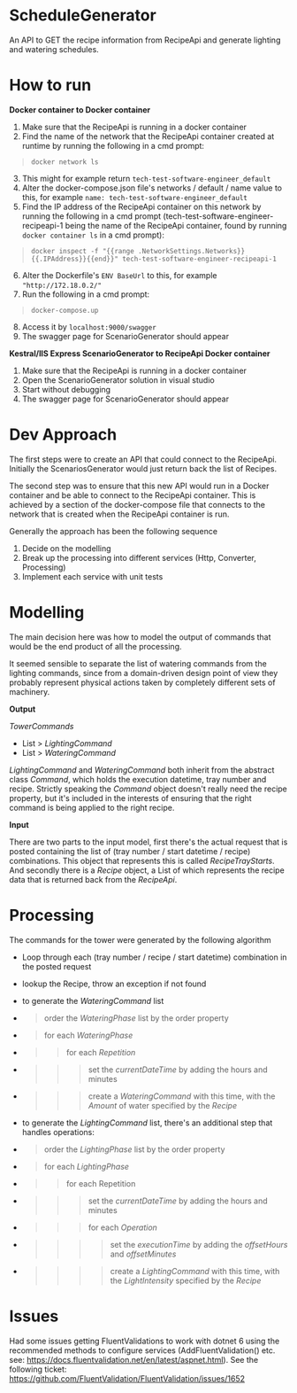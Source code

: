 # ScheduleGenerator
An API to GET the recipe information from RecipeApi and generate lighting and watering schedules.

# How to run
**Docker container to Docker container**

1. Make sure that the RecipeApi is running in a docker container
2. Find the name of the network that the RecipeApi container created at runtime by running the following in a cmd prompt:
> `docker network ls`
3. This might for example return `tech-test-software-engineer_default`
4. Alter the docker-compose.json file's networks / default / name value to this, for example `name: tech-test-software-engineer_default`
5. Find the IP address of the RecipeApi container on this network by running the following in a cmd prompt (tech-test-software-engineer-recipeapi-1 being the name of the RecipeApi container, found by running `docker container ls` in a cmd prompt):
> `docker inspect -f "{{range .NetworkSettings.Networks}}{{.IPAddress}}{{end}}" tech-test-software-engineer-recipeapi-1`
6. Alter the Dockerfile's `ENV BaseUrl` to this, for example `"http://172.18.0.2/"`
7. Run the following in a cmd prompt:
> `docker-compose.up`
8. Access it by `localhost:9000/swagger`
9. The swagger page for ScenarioGenerator should appear

**Kestral/IIS Express ScenarioGenerator to RecipeApi Docker container**

1. Make sure that the RecipeApi is running in a docker container
2. Open the ScenarioGenerator solution in visual studio
3. Start without debugging
4. The swagger page for ScenarioGenerator should appear


# Dev Approach
The first steps were to create an API that could connect to the RecipeApi. Initially the ScenariosGenerator would just return back the list of Recipes.

The second step was to ensure that this new API would run in a Docker container and be able to connect to the RecipeApi container. This is achieved by a section of the docker-compose file that connects to the network that is created when the RecipeApi container is run.

Generally the approach has been the following sequence
1. Decide on the modelling
2. Break up the processing into different services (Http, Converter, Processing)
3. Implement each service with unit tests

# Modelling
The main decision here was how to model the output of commands that would be the end product of all the processing.

It seemed sensible to separate the list of watering commands from the lighting commands, since from a domain-driven design point of view they probably represent physical actions taken by completely different sets of machinery.

**Output**

_TowerCommands_
* List > _LightingCommand_
* List > _WateringCommand_ 

_LightingCommand_ and _WateringCommand_ both inherit from the abstract class _Command_, which holds the execution datetime, tray number and recipe.
Strictly speaking the _Command_ object doesn't really need the recipe property, but it's included in the interests of ensuring that the right command is being applied to the right recipe.

**Input**

There are two parts to the input model, first there's the actual request that is posted containing the list of (tray number / start datetime / recipe) combinations. This object that represents this is called _RecipeTrayStarts_. And secondly there is a _Recipe_ object, a List of which represents the recipe data that is returned back from the _RecipeApi_.


# Processing
The commands for the tower were generated by the following algorithm
* Loop through each (tray number / recipe / start datetime) combination in the posted request
* lookup the Recipe, throw an exception if not found

* to generate the _WateringCommand_ list
* > order the _WateringPhase_ list by the order property
* > for each _WateringPhase_
* > > for each _Repetition_
* > > > set the _currentDateTime_ by adding the hours and minutes
* > > > create a _WateringCommand_ with this time, with the _Amount_ of water specified by the _Recipe_
* to generate the _LightingCommand_ list, there's an additional step that handles operations:
* > order the _LightingPhase_ list by the order property
* > for each _LightingPhase_
* > > for each Repetition
* > > > set the _currentDateTime_ by adding the hours and minutes
* > > > for each _Operation_
* > > > > set the _executionTime_ by adding the _offsetHours_ and _offsetMinutes_
* > > > > create a _LightingCommand_ with this time, with the _LightIntensity_ specified by the _Recipe_


# Issues
Had some issues getting FluentValidations to work with dotnet 6 using the recommended methods to configure services (AddFluentValidation() etc. see: 
https://docs.fluentvalidation.net/en/latest/aspnet.html). See the following ticket: https://github.com/FluentValidation/FluentValidation/issues/1652